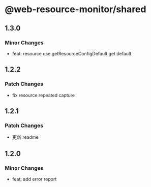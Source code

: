 # @web-resource-monitor/shared

## 1.3.0

### Minor Changes

- feat: resource use getResourceConfigDefault get default

## 1.2.2

### Patch Changes

- fix resource repeated capture

## 1.2.1

### Patch Changes

- 更新 readme

## 1.2.0

### Minor Changes

- feat: add error report
